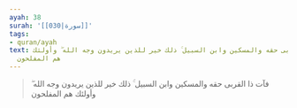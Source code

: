 ```yaml
---
ayah: 38
surah: '[[030|سورة]]'
tags:
- quran/ayah
text: فآت ذا القربى حقه والمسكين وابن السبيل ۚ ذلك خير للذين يريدون وجه الله ۖ وأولئك
  هم المفلحون
---
```

> فآت ذا القربى حقه والمسكين وابن السبيل ۚ ذلك خير للذين يريدون وجه الله ۖ وأولئك هم المفلحون
